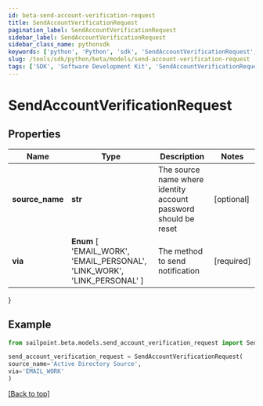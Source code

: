 ```yaml
---
id: beta-send-account-verification-request
title: SendAccountVerificationRequest
pagination_label: SendAccountVerificationRequest
sidebar_label: SendAccountVerificationRequest
sidebar_class_name: pythonsdk
keywords: ['python', 'Python', 'sdk', 'SendAccountVerificationRequest', 'BetaSendAccountVerificationRequest'] 
slug: /tools/sdk/python/beta/models/send-account-verification-request
tags: ['SDK', 'Software Development Kit', 'SendAccountVerificationRequest', 'BetaSendAccountVerificationRequest']
---
```


# SendAccountVerificationRequest


## Properties

Name | Type | Description | Notes
------------ | ------------- | ------------- | -------------
**source_name** | **str** | The source name where identity account password should be reset | [optional] 
**via** |  **Enum** [  'EMAIL_WORK',    'EMAIL_PERSONAL',    'LINK_WORK',    'LINK_PERSONAL' ] | The method to send notification | [required]
}

## Example

```python
from sailpoint.beta.models.send_account_verification_request import SendAccountVerificationRequest

send_account_verification_request = SendAccountVerificationRequest(
source_name='Active Directory Source',
via='EMAIL_WORK'
)

```
[[Back to top]](#) 


